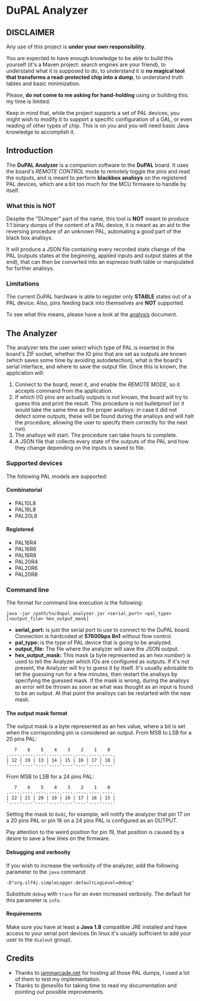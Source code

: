 # DuPAL Analyzer

## DISCLAIMER

Any use of this project is **under your own responsibility**.

You are expected to have enough knowledge to be able to build this yourself (it's a Maven project: search engines are your friend), to understand what it is supposed to do, to understand it is **no magical tool that transforms a read-protected chip into a dump**, to understand truth tables and basic minimization.

Please, **do not come to me asking for hand-holding** using or building this: my time is limited.

Keep in mind that, while the project supports a set of PAL devices, you might wish to modify it to support a specific configuration of a GAL, or even reading of other types of chip. This is on you and you will need basic Java knowledge to accomplish it.

## Introduction

The **DuPAL Analyzer** is a companion software to the **DuPAL** board.
It uses the board's *REMOTE CONTROL* mode to remotely toggle the pins and read the outputs, and is meant to perform **blackbox analisys** on the registered PAL devices, which are a bit too much for the MCU firmware to handle by itself.

### What this is NOT

Despite the "DUmper" part of the name, this tool is **NOT** meant to produce 1:1 binary dumps of the content of a PAL device, it is meant as an aid to the reversing procedure of an unknown PAL, automating a good part of the black box analisys.

It will produce a JSON file containing every recorded state change of the PAL (outputs states at the beginning, applied inputs and output states at the end), that can then be converted into an espresso truth table or manipulated for further analisys.

### Limitations

The current DuPAL hardware is able to register only **STABLE** states out of a PAL device. Also, pins feeding back into themselves are **NOT** supported.

To see what this means, please have a look at the [analysis](docs/analysis.md) document.

## The Analyzer

The analyzer lets the user select which type of PAL is inserted in the board's ZIF socket, whether the IO pins that are set as outputs are known (which saves some time by avoiding autodetection), what is the board's serial interface, and where to save the output file.
Once this is known, the application will:

1. Connect to the board, reset it, and enable the *REMOTE MODE*, so it accepts command from the application.
2. If which I/O pins are actually outputs is not known, the board will try to guess this and print the result. This procedure is not bulletproof (or it would take the same time as the proper analisys: in case it did not detect some outputs, these will be found during the analisys and will halt the procedure, allowing the user to specify them correctly for the next run).
3. The analisys will start. The procedure can take hours to complete.
4. A JSON file that collects every state of the outputs of the PAL and how they change depending on the inputs is saved to file.

### Supported devices

The following PAL models are supported:

#### Combinatorial

- PAL10L8
- PAL16L8
- PAL20L8

#### Registered

- PAL16R4
- PAL16R6
- PAL16R8
- PAL20R4
- PAL20R6
- PAL20R8

### Command line

The format for command line execution is the following:

```text
java -jar /path/to/dupal_analyzer.jar <serial_port> <pal_type> [<output_file> hex_output_mask]
```

- **serial_port:** is just the serial port to use to connect to the DuPAL board. Connection is hardcoded at **57600bps 8n1** without flow control.
- **pal_type:** is the type of PAL device that is going to be analyzed.
- **output_file:** The file where the analyzer will save the JSON output.
- **hex_output_mask:** This mask (a byte represented as an *hex number*) is used to tell the Analyzer which IOs are configured as outputs. If it's not present, the Analyzer will try to guess it by itself. It's usually advisable to let the guessing run for a few minutes, then restart the analisys by specifying the guessed mask. If the mask is wrong, during the analisys an error will be thrown as soon as what was thought as an input is found to be an output. At that point the analisys can be restarted with the new mask.

#### The output mask format

The output mask is a byte represented as an hex value, where a bit is set when the corrisponding pin is considered an output.
From MSB to LSB for a 20 pins PAL:

```text
   7    6    5    4    3    2    1    0
.----.----.----.----.----.----.----.----.
| 12 | 19 | 13 | 14 | 15 | 16 | 17 | 18 |
'----'----'----'----'----'----'----'----'
```

From MSB to LSB for a 24 pins PAL:

```text
   7    6    5    4    3    2    1    0
.----.----.----.----.----.----.----.----.
| 22 | 21 | 20 | 19 | 18 | 17 | 16 | 15 |
'----'----'----'----'----'----'----'----'
```

Setting the mask to `0x02`, for example, will notify the analyzer that pin 17 on a 20 pins PAL or pin 16 on a 24 pins PAL is configured as an OUTPUT.

Pay attention to the weird position for pin 19, that position is caused by a desire to save a few lines on the firmware.

#### Debugging and verbosity

If you wish to increase the verbosity of the analyzer, add the following parameter to the `java` command:

```text
-D"org.slf4j.simpleLogger.defaultLogLevel=debug"
```

Substitute `debug` with `trace` for an even increased verbosity. The default for this parameter is `info`.

#### Requirements

Make sure you have at least a **Java 1.8** compatible JRE installed and have access to your serial port devices (In linux it's usually sufficient to add your user to the `dialout` group).

## Credits

- Thanks to [jammarcade.net](https://www.jammarcade.net/) for hosting all those PAL dumps, I used a lot of them to test my implementation.
- Thanks to @mesillo for taking time to read my documentation and pointing out possible improvements.

